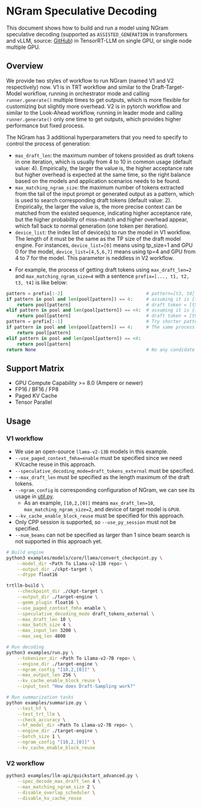 # NGram Speculative Decoding

This document shows how to build and run a model using NGram speculative decoding (supported as `ASSISTED_GENERATION` in transformers and vLLM, source: [GitHub](https://github.com/apoorvumang/prompt-lookup-decoding/tree/main)) in TensorRT-LLM on single GPU, or single node multiple GPU.

## Overview

We provide two styles of workflow to run NGram (named V1 and V2 respectively) now. V1 is in TRT workflow and similar to the Draft-Target-Model workflow, running in orchestrator mode and calling `runner.generate()` multiple times to get outputs, which is more flexible for customizing but slightly more overhead. V2 is in pytorch workflow and similar to the Look-Ahead workflow, running in leader mode and calling `runner.generate()` only one time to get outputs, which provides higher performance but fixed process.

The NGram has 3 additional hyperparameters that you need to specify to control the process of generation:
- `max_draft_len`: the maximum number of tokens provided as draft tokens in one iteration, which is usually from 4 to 10 in common usage (default value: 4). Empirically, the larger the value is, the higher acceptance rate but higher overhead is expected at the same time, so the right balance based on the models and application scenarios needs to be found.
- `max_matching_ngram_size`: the maximum number of tokens extracted from the tail of the input prompt or generated output as a pattern, which is used to search corresponding draft tokens (default value: 2). Empirically, the larger the value is, the more precise context can be matched from the existed sequence, indicating higher acceptance rate, but the higher probability of miss-match and higher overhead appear, which fall back to normal generation (one token per iteration).
- `device_list`: the index list of device(s) to run the model in V1 workflow. The length of it must be the same as the TP size of the draft model engine. For instances, `device_list=[0]` means using tp_size=1 and GPU 0 for the model, `device_list=[4,5,6,7]` means using tp=4 and GPU from 4 to 7 for the model. This parameter is neddless in V2 workflow.

+ For example, the process of getting draft tokens using `max_draft_len=2` and `max_matching_ngram_size=4` with a sentence `prefix=[..., t1, t2, t3, t4]` is like below:

```Python
pattern = prefix[:-2]                               # pattern=[t3, t4] (length=2)
if pattern in pool and len(pool[pattern]) == 4:     # assuming it is {(t3, t4): (t5, t6, t7, t8)}
    return pool[pattern]                            # draft token = [t5, t6, t7, t8]
elif pattern in pool and len(pool[pattern]) == <4:  # assuming it is {(t3, t4): (t9, t10, t11)}
    return pool[pattern]                            # draft token = [t9, t10, t11]
pattern = prefix[:-1]                               # Try shorter pattern if no candidate of length=2 exists, pattern=[t4] (length=1)
if pattern in pool and len(pool[pattern]) == 4:     # The same process as above
    return pool[pattern]
elif pattern in pool and len(pool[pattern]) == <4:
    return pool[pattern]
return None                                         # No any candidate exists
```

## Support Matrix
  * GPU Compute Capability >= 8.0 (Ampere or newer)
  * FP16 / BF16 / FP8
  * Paged KV Cache
  * Tensor Parallel

## Usage

### V1 workflow

+ We use an open-source `llama-v2-13B` models in this example.
+ `--use_paged_context_fmha=enable` must be specified since we need KVcache reuse in this approach.
+ `--speculative_decoding_mode=draft_tokens_external` must be specified.
+ `--max_draft_len` must be specified as the length maximum of the draft tokens.
+ `--ngram_config` is corresponding configuration of NGram, we can see its usage in [util.py](../util.py).
  + As an example, `[10,2,[0]]` means `max_draft_len=10`, `max_matching_ngram_size=2`, and device of target model is `GPU0`.
+ `--kv_cache_enable_block_reuse` must be specified for this approach.
+ Only CPP session is supported, so `--use_py_session` must not be specified.
+ `--num_beams` can not be specified as larger than 1 since beam search is not supported in this approach yet.

```bash
# Build engine
python3 examples/models/core/llama/convert_checkpoint.py \
    --model_dir <Path To Llama-v2-13B repo> \
    --output_dir ./ckpt-target \
    --dtype float16

trtllm-build \
    --checkpoint_dir ./ckpt-target \
    --output_dir ./target-engine \
    --gemm_plugin float16 \
    --use_paged_context_fmha enable \
    --speculative_decoding_mode draft_tokens_external \
    --max_draft_len 10 \
    --max_batch_size 4 \
    --max_input_len 3200 \
    --max_seq_len 4800

# Run decoding
python3 examples/run.py \
    --tokenizer_dir <Path To Llama-v2-7B repo> \
    --engine_dir ./target-engine \
    --ngram_config "[10,2,[0]]" \
    --max_output_len 256 \
    --kv_cache_enable_block_reuse \
    --input_text "How does Draft-Sampling work?"

# Run summarization tasks
python examples/summarize.py \
    --test_hf \
    --test_trt_llm \
    --check_accuracy \
    --hf_model_dir <Path To Llama-v2-7B repo> \
    --engine_dir ./target-engine \
    --batch_size 1 \
    --ngram_config "[10,2,[0]]" \
    --kv_cache_enable_block_reuse
```

### V2 workflow

```bash
python3 examples/llm-api/quickstart_advanced.py \
    --spec_decode_max_draft_len 4 \
    --max_matching_ngram_size 2 \
    --disable_overlap_scheduler \
    --disable_kv_cache_reuse
```
